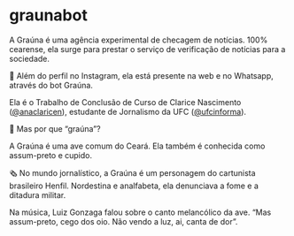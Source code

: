 # graunabot

A Graúna é uma agência experimental de checagem de notícias. 100% cearense, ela surge para prestar o serviço de verificação de notícias para a sociedade.

📲 Além do perfil no Instagram, ela está presente na web e no Whatsapp, através do bot Graúna.

Ela é o Trabalho de Conclusão de Curso de Clarice Nascimento ([@anaclaricen](https://www.instagram.com/anaclaricen/)), estudante de Jornalismo da UFC ([@ufcinforma](https://www.instagram.com/ufcinforma/)).

🤔 Mas por que “graúna”?

A Graúna é uma ave comum do Ceará. Ela também é conhecida como assum-preto e cupido.

🗞 No mundo jornalístico, a Graúna é um personagem do cartunista brasileiro Henfil. Nordestina e analfabeta, ela denunciava a fome e a ditadura militar.

Na música, Luiz Gonzaga falou sobre o canto melancólico da ave. “Mas assum-preto, cego dos oio. Não vendo a luz, ai, canta de dor”.